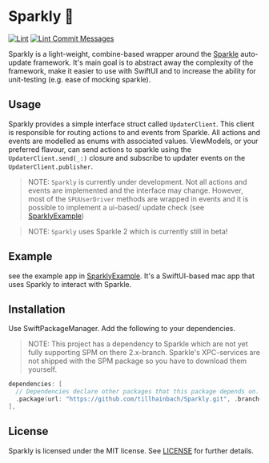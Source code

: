# Sparkly 💫

[![Lint](https://github.com/tillhainbach/Sparkly/actions/workflows/lint.yaml/badge.svg?branch=main)](https://github.com/tillhainbach/Sparkly/actions/workflows/lint.yaml)
[![Lint Commit Messages](https://github.com/tillhainbach/Sparkly/actions/workflows/commitlint.yaml/badge.svg)](https://github.com/tillhainbach/Sparkly/actions/workflows/commitlint.yaml)

Sparkly is a light-weight, combine-based wrapper around the [Sparkle](https://www.sparkle-project.org)
auto-update framework. It's main goal is to abstract away the complexity of the framework, make it easier to use
with SwiftUI and to increase the ability for unit-testing (e.g. ease of mocking sparkle).

## Usage

Sparkly provides a simple interface struct called `UpdaterClient`. This client is responsible for routing actions
to and events from Sparkle. All actions and events are modelled as enums with associated values.
ViewModels, or your preferred flavour, can send actions to sparkle using the `UpdaterClient.send(_:)`
closure and subscribe to updater events on the `UpdaterClient.publisher`.

> NOTE: `Sparkly` is currently under development. Not all actions and events are implemented
> and the interface may change. However, most of the `SPUUserDriver` methods
> are wrapped in events and it is possible to implement a ui-based/
> update check (see [SparklyExample](./SparklyExample))

> NOTE: `Sparkly` uses Sparkle 2 which is currently still in beta!

## Example

see the example app in [SparklyExample](./SparklyExample). It's a SwiftUI-based mac app that uses Sparkly to interact with Sparkle.

## Installation

Use SwiftPackageManager. Add the following to your dependencies.

> NOTE: This project has a dependency to Sparkle which are not yet
> fully supporting SPM on there 2.x-branch. Sparkle's XPC-services are
> not shipped with the SPM package so you have to download them yourself.

```swift
dependencies: [
  // Dependencies declare other packages that this package depends on.
  .package(url: "https://github.com/tillhainbach/Sparkly.git", .branch("main"))
],
```

## License

Sparkly is licensed under the MIT license. See [LICENSE](./LICENSE) for further details.

